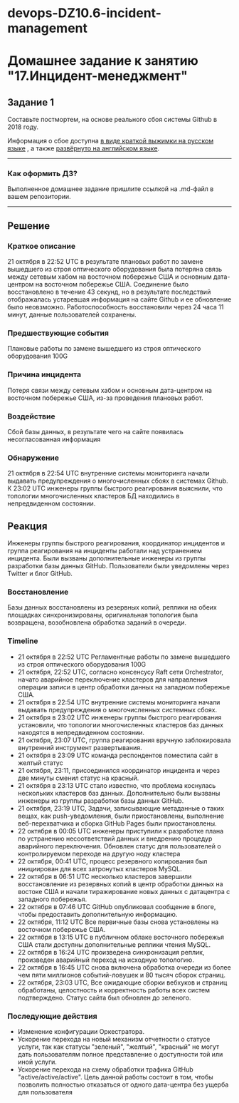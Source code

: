 # devops-DZ10.6-incident-management
# Домашнее задание к занятию "17.Инцидент-менеджмент"

## Задание 1

Составьте постмортем, на основе реального сбоя системы Github в 2018 году.

Информация о сбое доступна [в виде краткой выжимки на русском языке](https://habr.com/ru/post/427301/) , а
также [развёрнуто на английском языке](https://github.blog/2018-10-30-oct21-post-incident-analysis/).


---

### Как оформить ДЗ?

Выполненное домашнее задание пришлите ссылкой на .md-файл в вашем репозитории.

---


## Решение

### Краткое описание

21 октября в 22:52 UTC в результате плановых работ по замене вышедшего из строя оптического оборудования
была потеряна связь между сетевым хабом на восточном побережье США и основным дата-центром
на восточном побережье США. Соединение было восстановлено в течение 43 секунд, но в результате последствий отображалась устаревшая
информация на сайте Github и ее обновление было неовзможно. Работоспособность восстановили через 24 часа 11 минут,
данные пользователей сохранены.

### Предшествующие события

Плановые работы по замене вышедшего из строя оптического оборудования 100G

### Причина инцидента

Потеря связи между сетевым хабом и основным дата-центром на восточном побережье США, из-за проведения плановых работ.

### Воздействие

Сбой базы данных, в результате чего на сайте появилась несогласованная информация

### Обнаружение

21 октября в 22:54 UTC внутренние системы мониторинга начали выдавать предупреждения о многочисленных
сбоях в системах Github.
К 23:02 UTC инженеры группы быстрого реагирования выяснили, что топологии многочисленных кластеров БД
находились в непредвиденном состоянии.

## Реакция

Инженеры группы быстрого реагирования, координатор инцидентов и группа реагирования на инциденты работали над устранением
инцидента. Были вызваны дополнительные инженеры из группы разработки базы данных GitHub. Пользователи были уведомлены
через Twitter и блог GitHub.

### Восстановление

Базы данных восстановлены из резервных копий, реплики на обеих площадках синхронизированы, оригинальная
топология была возвращена, возобновлена обработка заданий в очереди.

### Timeline

- 21 октября в 22:52 UTC Регламентные работы по замене вышедшего из строя оптического оборудования 100G
- 21 октября, 22:52 UTC, согласно консенсусу Raft сети Orchestrator, начато аварийное переключение кластеров для направления
операции записи в центр обработки данных на западном побережье США.
- 21 октября в 22:54 UTC внутренние системы мониторинга начали выдавать предупреждения о многочисленных
системных сбоях.
- 21 октября в 23:02 UTC инженеры группы быстрого реагирования установили, что топологии многочисленных кластеров баз данных
находятся в непредвиденном состоянии.
- 21 октября, 23:07 UTC, группа реагирования вручную заблокировала внутренний инструмент развертывания.
- 21 октября в 23:09 UTC команда респондентов поместила сайт в желтый статус
- 21 октября, 23:11, присоединился координатор инцидента и через две минуты сменил статус на красный.
- 21 октября в 23:13 UTC стало известно, что проблема коснулась нескольких кластеров баз данных. Дополнительно
были вызваны инженеры из группы разработки базы данных GitHub.
- 21 октября, 23:19 UTC, Задачи, записывающие метаданные о таких вещах, как push-уведомления,
были приостановлены, выполнение веб-перехватчика и сборка GitHub Pages были приостановлены.
- 22 октября в 00:05 UTC инженеры приступили к разработке плана по устранению несоответствий данных и внедрению процедур аварийного переключения. Обновлен статус для пользователей о контролируемом переходе на другую ноду кластера
- 22 октября, 00:41 UTC, процесс резервного копирования был инициирован для всех затронутых кластеров MySQL.
- 22 октября в 06:51 UTC несколько кластеров завершили восстановление из резервных копий в центр обработки данных на востоке США и начали
тиражирование новых данных с датацентра с западного побережья.
- 22 октября в 07:46 UTC GitHub опубликовал сообщение в блоге, чтобы предоставить дополнительную информацию.
- 22 октября, 11:12 UTC Все первичные базы снова установлены на восточном побережье США.
- 22 октября в 13:15 UTC в публичном облаке восточного побережья США стали доступны дополнительные реплики чтения MySQL.
- 22 октября в 16:24 UTC произведена синхронизация реплик, произведен аварийный переход на исходную топологию.
- 22 октября в 16:45 UTC снова включена обработка очереди из более чем пяти миллионов событий-ловушек и 80 тысяч сборок страниц.
- 22 октября, 23:03 UTC, Все ожидающие сборки вебхуков и страниц обработаны, целостность и корректность работы
всех систем подтверждено. Статус сайта был обновлен до зеленого.

### Последующие действия
 
* Изменение конфигурации Оркестратора.
* Ускорение перехода на новый механизм отчетности о статусе услуги, так как статусы "зеленый", "желтый", "красный" не
могут дать пользователям полное представление о доступности той или иной услуги.
* Ускорение перехода на схему обработки трафика GitHub "active/active/active". Цель данной работы состоит в том, чтобы позволить полностью отказаться от
одного дата-центра без ущерба для пользователя
